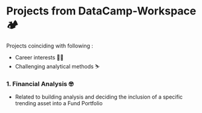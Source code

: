 # Projects from DataCamp-Workspace 🏕️
Projects coinciding with following :
- Career interests 🧑‍🏭
- Challenging analytical methods ⛷️

### 1. Financial Analysis 🤓
- Related to building analysis and deciding the inclusion of a specific trending asset into a Fund Portfolio
